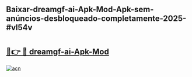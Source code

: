 ## Baixar-dreamgf-ai-Apk-Mod-Apk-sem-anúncios-desbloqueado-completamente-2025-#vl54v

# <h2><a href="https://ainizakaria.my?title=dreamgf-ai-Apk-Mod&ref=20M">🔗👉 🔴 dreamgf-ai-Apk-Mod</a></h2>

[![acn](https://github.com/user-attachments/assets/0f9c940e-d8b0-45ae-aac7-cd30a18b3e1c)](https://ainizakaria.my?title=dreamgf-ai-Apk-Mod&ref=20M)


